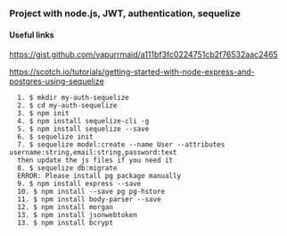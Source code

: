 ### Project with node.js, JWT, authentication, sequelize

 #### Useful links

  https://gist.github.com/vapurrmaid/a111bf3fc0224751cb2f76532aac2465

  https://scotch.io/tutorials/getting-started-with-node-express-and-postgres-using-sequelize


      1. $ mkdir my-auth-sequelize
      2. $ cd my-auth-sequelize
      3. $ npm init
      4. $ npm install sequelize-cli -g
      5. $ npm install sequelize --save
      6. $ sequelize init
      7. $ sequelize model:create --name User --attributes username:string,email:string,password:text
      then update the js files if you need it
      8. $ sequelize db:migrate
      ERROR: Please install pg package manually
      9. $ npm install express --save
      10. $ npm install --save pg pg-hstore
      11. $ npm install body-parser --save
      12. $ npm install morgan
      13. $ npm install jsonwebtoken
      13. $ npm install bcrypt
